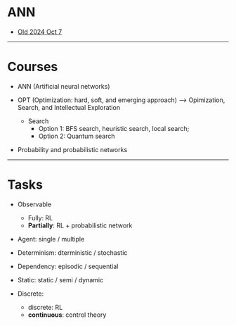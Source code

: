 # ANN

* [Old 2024 Oct 7](https://github.com/tatpongkatanyukul/ANN/blob/main/2024/main241007.md)


--- 

# Courses

* ANN (Artificial neural networks)

* OPT (Optimization: hard, soft, and emerging approach) --> Opimization, Search, and Intellectual Exploration
  * Search
    * Option 1: BFS search, heuristic search, local search;
    * Option 2: Quantum search

* Probability and probabilistic networks
   
---

# Tasks

* Observable
  * Fully: RL
  * **Partially**: RL + probabilistic network
 
* Agent: single / multiple
* Determinism: dterministic / stochastic
* Dependency: episodic / sequential
* Static: static / semi / dynamic
* Discrete:
  * discrete: RL
  * **continuous**: control theory
